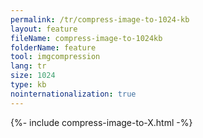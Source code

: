 ```yaml
---
permalink: /tr/compress-image-to-1024-kb
layout: feature
fileName: compress-image-to-1024kb
folderName: feature
tool: imgcompression
lang: tr
size: 1024
type: kb
nointernationalization: true
---
```

{%- include compress-image-to-X.html -%}       

